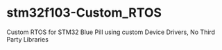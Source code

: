 # stm32f103-Custom_RTOS
Custom RTOS for STM32 Blue Pill using custom Device Drivers, No Third Party Libraries
